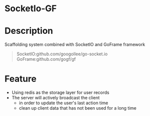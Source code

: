 # SocketIo-GF

# Description
Scaffolding system combined with SocketIO and GoFrame framework

> SocketIO:github.com/googollee/go-socket.io <br/> GoFrame:github.com/gogf/gf

# Feature
- Using redis as the storage layer for user records
- The server will actively broadcast the client
    - in order to update the user's last action time
    - clean up client data that has not been used for a long time